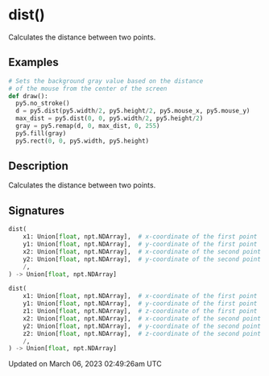 # dist()

Calculates the distance between two points.

## Examples

<div class="example-table">

<div class="example-row"><div class="example-cell-image">

</div><div class="example-cell-code">

```python
# Sets the background gray value based on the distance 
# of the mouse from the center of the screen
def draw():
  py5.no_stroke()
  d = py5.dist(py5.width/2, py5.height/2, py5.mouse_x, py5.mouse_y)
  max_dist = py5.dist(0, 0, py5.width/2, py5.height/2)
  gray = py5.remap(d, 0, max_dist, 0, 255)
  py5.fill(gray)
  py5.rect(0, 0, py5.width, py5.height)
```

</div></div>

</div>

## Description

Calculates the distance between two points.

## Signatures

```python
dist(
    x1: Union[float, npt.NDArray],  # x-coordinate of the first point
    y1: Union[float, npt.NDArray],  # y-coordinate of the first point
    x2: Union[float, npt.NDArray],  # x-coordinate of the second point
    y2: Union[float, npt.NDArray],  # y-coordinate of the second point
    /,
) -> Union[float, npt.NDArray]

dist(
    x1: Union[float, npt.NDArray],  # x-coordinate of the first point
    y1: Union[float, npt.NDArray],  # y-coordinate of the first point
    z1: Union[float, npt.NDArray],  # z-coordinate of the first point
    x2: Union[float, npt.NDArray],  # x-coordinate of the second point
    y2: Union[float, npt.NDArray],  # y-coordinate of the second point
    z2: Union[float, npt.NDArray],  # z-coordinate of the second point
    /,
) -> Union[float, npt.NDArray]
```

Updated on March 06, 2023 02:49:26am UTC
